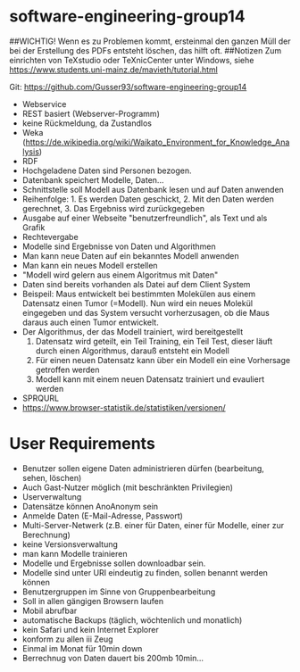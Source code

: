 # software-engineering-group14
##WICHTIG!
Wenn es zu Problemen kommt, ersteinmal den ganzen Müll der bei der Erstellung des PDFs entsteht löschen, das hilft oft.
##Notizen
Zum einrichten von TeXstudio oder TeXnicCenter unter Windows, siehe https://www.students.uni-mainz.de/mavieth/tutorial.html

Git: https://github.com/Gusser93/software-engineering-group14

- Webservice
- REST basiert (Webserver-Programm)
- keine Rückmeldung, da Zustandlos
- Weka (https://de.wikipedia.org/wiki/Waikato_Environment_for_Knowledge_Analysis)
- RDF
- Hochgeladene Daten sind Personen bezogen.
- Datenbank speichert Modelle, Daten...
- Schnittstelle soll Modell aus Datenbank lesen und auf Daten anwenden
- Reihenfolge: 1. Es werden Daten geschickt, 2. Mit den Daten werden gerechnet, 3. Das Ergebniss wird zurückgegeben
- Ausgabe auf einer Webseite "benutzerfreundlich", als Text und als Grafik
- Rechtevergabe
- Modelle sind Ergebnisse von Daten und Algorithmen
- Man kann neue Daten auf ein bekanntes Modell anwenden
- Man kann ein neues Modell erstellen
- "Modell wird gelern aus einem Algoritmus mit Daten"
- Daten sind bereits vorhanden als Datei auf dem Client System
- Beispeil: Maus entwickelt bei bestimmten Molekülen aus einem Datensatz einen Tumor (=Modell). Nun wird ein neues Molekül eingegeben und das System versucht vorherzusagen, ob die Maus daraus auch einen Tumor entwickelt.
- Der Algorithmus, der das Modell trainiert, wird bereitgestellt
    1. Datensatz wird geteilt, ein Teil Training, ein Teil Test, dieser läuft durch einen Algorithmus, darauß entsteht ein Modell
    2. Für einen neuen Datensatz kann über ein Modell ein eine Vorhersage getroffen werden
    3. Modell kann mit einem neuen Datensatz trainiert und evauliert werden
- SPRQURL
- https://www.browser-statistik.de/statistiken/versionen/

# User Requirements
- Benutzer sollen eigene Daten administrieren dürfen (bearbeitung, sehen, löschen)
- Auch Gast-Nutzer möglich (mit beschränkten Privilegien)
- Userverwaltung
- Datensätze können AnoAnonym sein
- Anmelde Daten (E-Mail-Adresse, Passwort)
- Multi-Server-Netwerk (z.B. einer für Daten, einer für Modelle, einer zur Berechnung)
- keine Versionsverwaltung
- man kann Modelle trainieren
- Modelle und Ergebnisse sollen downloadbar sein.
- Modelle sind unter URI eindeutig zu finden, sollen benannt werden können
- Benutzergruppen im Sinne von Gruppenbearbeitung
- Soll in allen gängigen Browsern laufen
- Mobil abrufbar
- automatische Backups (täglich, wöchtenlich und monatlich)
- kein Safari und kein Internet Explorer
- konform zu allen iii Zeug
- Einmal im Monat für 10min down
- Berrechnug von Daten dauert bis 200mb 10min...
